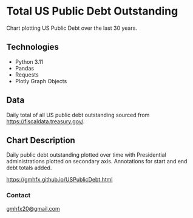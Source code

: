 # Total US Public Debt Outstanding

Chart plotting US Public Debt over the last 30 years.

## Technologies

* Python 3.11
* Pandas
* Requests
* Plotly Graph Objects

## Data

Daily total of all US public debt outstanding sourced from https://fiscaldata.treasury.gov/.


## Chart Description

Daily public debt outstanding plotted over time with Presidential administrations plotted on secondary axis.  Annotations for start and end debt totals added. 

https://gmhfx.github.io/USPublicDebt.html

### Contact

gmhfx20@gmail.com
